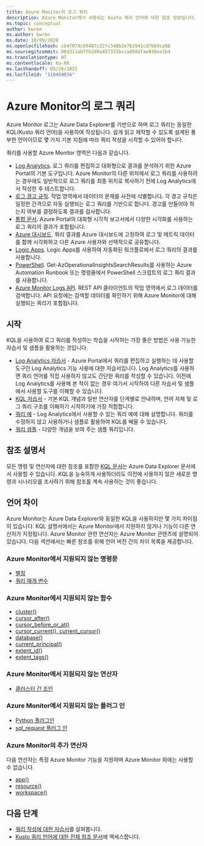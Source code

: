 ```yaml
---
title: Azure Monitor의 로그 쿼리
description: Azure Monitor에서 사용되는 Kusto 쿼리 언어에 대한 참조 정보입니다. Azure Monitor와 관련된 추가 요소와 Azure Monitor 로그 쿼리에 지원되지 않는 요소가 포함됩니다.
ms.topic: conceptual
author: bwren
ms.author: bwren
ms.date: 10/09/2020
ms.openlocfilehash: cb4f074cb9487c22fc340b2e7b2941cd7b69ca98
ms.sourcegitcommit: 80d311abffb2d9a457333bcca898dfae830ea1b4
ms.translationtype: HT
ms.contentlocale: ko-KR
ms.lasthandoff: 05/26/2021
ms.locfileid: "110459056"
---
```

# <a name="log-queries-in-azure-monitor"></a>Azure Monitor의 로그 쿼리
Azure Monitor 로그는 Azure Data Explorer를 기반으로 하며 로그 쿼리는 동일한 KQL(Kusto 쿼리 언어)을 사용하여 작성됩니다. 쉽게 읽고 제작할 수 있도록 설계된 풍부한 언어이므로 몇 가지 기본 지침에 따라 쿼리 작성을 시작할 수 있어야 합니다.

쿼리를 사용할 Azure Monitor 영역은 다음과 같습니다.

- [Log Analytics](../logs/log-analytics-overview.md). 로그 쿼리를 편집하고 대화형으로 결과를 분석하기 위한 Azure Portal의 기본 도구입니다. Azure Monitor의 다른 위치에서 로그 쿼리를 사용하려는 경우에도 일반적으로 로그 쿼리를 최종 위치로 복사하기 전에 Log Analytics에서 작성한 후 테스트합니다.
- [로그 경고 규칙](../alerts/alerts-overview.md). 작업 영역에서 데이터의 문제를 사전에 식별합니다.  각 경고 규칙은 일정한 간격으로 자동 실행되는 로그 쿼리를 기반으로 합니다.  경고를 만들어야 하는지 여부를 결정하도록 결과를 검사합니다.
- [통합 문서](../visualize/workbooks-overview.md). Azure Portal의 대화형 시각적 보고서에서 다양한 시각화를 사용하는 로그 쿼리의 결과가 포함됩니다.
- [Azure 대시보드](../visualize/tutorial-logs-dashboards.md). 쿼리 결과를 Azure 대시보드에 고정하여 로그 및 메트릭 데이터를 함께 시각화하고 다른 Azure 사용자와 선택적으로 공유합니다.
- [Logic Apps](../logs/logicapp-flow-connector.md).  Logic Apps를 사용하여 자동화된 워크플로에서 로그 쿼리의 결과를 사용합니다.
- [PowerShell](/powershell/module/az.operationalinsights/get-azoperationalinsightssearchresult). Get-AzOperationalInsightsSearchResults를 사용하는 Azure Automation Runbook 또는 명령줄에서 PowerShell 스크립트의 로그 쿼리 결과를 사용합니다.
- [Azure Monitor Logs API](https://dev.loganalytics.io). REST API 클라이언트의 작업 영역에서 로그 데이터를 검색합니다.  API 요청에는 검색할 데이터를 확인하기 위해 Azure Monitor에 대해 실행되는 쿼리가 포함됩니다.

## <a name="getting-started"></a>시작
KQL을 사용하여 로그 쿼리를 작성하는 학습을 시작하는 가장 좋은 방법은 사용 가능한 자습서 및 샘플을 활용하는 것입니다.

- [Log Analytics 자습서](./log-analytics-tutorial.md) - Azure Portal에서 쿼리를 편집하고 실행하는 데 사용할 도구인 Log Analytics 기능 사용에 대한 자습서입니다. Log Analytics를 사용하면 쿼리 언어를 직접 사용하지 않고도 간단한 쿼리를 작성할 수 있습니다. 이전에 Log Analytics를 사용해 본 적이 없는 경우 여기서 시작하여 다른 자습서 및 샘플에서 사용할 도구를 이해할 수 있습니다.
- [KQL 자습서](/azure/data-explorer/kusto/query/tutorial?pivots=azuremonitor) - 기본 KQL 개념과 일반 연산자를 단계별로 안내하며, 언어 자체 및 로그 쿼리 구조를 이해하기 시작하기에 가장 적합합니다. 
- [쿼리 예](../logs/queries.md) - Log Analytics에서 사용할 수 있는 쿼리 예에 대해 설명합니다. 쿼리를 수정하지 않고 사용하거나 샘플로 활용하여 KQL를 배울 수 있습니다.
- [쿼리 샘플](/azure/data-explorer/kusto/query/samples?pivots=azuremonitor) - 다양한 개념을 보여 주는 샘플 쿼리입니다.



## <a name="reference-documentation"></a>참조 설명서
모든 명령 및 연산자에 대한 참조를 포함한 [KQL 문서](/azure/data-explorer/kusto/query/)는 Azure Data Explorer 문서에서 사용할 수 있습니다. KQL을 능숙하게 사용하더라도 이전에 사용하지 않은 새로운 명령과 시나리오를 조사하기 위해 참조를 계속 사용하는 것이 좋습니다.


## <a name="language-differences"></a>언어 차이
Azure Monitor는 Azure Data Explorer와 동일한 KQL을 사용하지만 몇 가지 차이점이 있습니다. KQL 설명서에서는 Azure Monitor에서 지원하지 않거나 기능이 다른 연산자가 지정됩니다. Azure Monitor 관련 연산자는 Azure Monitor 콘텐츠에 설명되어 있습니다. 다음 섹션에서는 빠른 참조를 위해 언어 버전 간의 차이 목록을 제공합니다.

### <a name="statements-not-supported-in-azure-monitor"></a>Azure Monitor에서 지원되지 않는 명령문

* [별칭](/azure/kusto/query/aliasstatement)
* [쿼리 매개 변수](/azure/kusto/query/queryparametersstatement)

### <a name="functions-not-supported-in-azure-monitor"></a>Azure Monitor에서 지원되지 않는 함수

* [cluster()](/azure/kusto/query/clusterfunction)
* [cursor_after()](/azure/kusto/query/cursorafterfunction)
* [cursor_before_or_at()](/azure/kusto/query/cursorbeforeoratfunction)
* [cursor_current(), current_cursor()](/azure/kusto/query/cursorcurrent)
* [database()](/azure/kusto/query/databasefunction)
* [current_principal()](/azure/kusto/query/current-principalfunction)
* [extent_id()](/azure/kusto/query/extentidfunction)
* [extent_tags()](/azure/kusto/query/extenttagsfunction)

### <a name="operators-not-supported-in-azure-monitor"></a>Azure Monitor에서 지원되지 않는 연산자

* [클러스터 간 조인](/azure/kusto/query/joincrosscluster)

### <a name="plugins-not-supported-in-azure-monitor"></a>Azure Monitor에서 지원되지 않는 플러그 인

* [Python 플러그인](/azure/kusto/query/pythonplugin)
* [sql_request 플러그 인](/azure/kusto/query/sqlrequestplugin)


### <a name="additional-operators-in-azure-monitor"></a>Azure Monitor의 추가 연산자
다음 연산자는 특정 Azure Monitor 기능을 지원하며 Azure Monitor 외에는 사용할 수 없습니다.

* [app()](../logs/app-expression.md)
* [resource()](./resource-expression.md)
* [workspace()](../logs/workspace-expression.md)

## <a name="next-steps"></a>다음 단계
- [쿼리 작성에 대한 자습서](/azure/data-explorer/kusto/query/tutorial?pivots=azuremonitor)를 살펴봅니다.
- [Kusto 쿼리 언어에 대한 전체 참조 문서](/azure/kusto/query/)에 액세스합니다.
